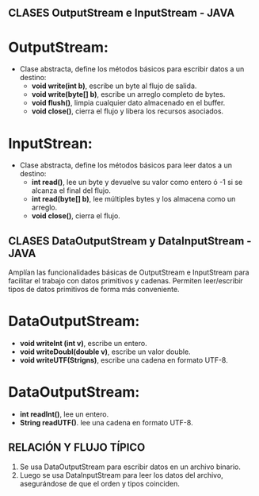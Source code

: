 ## CLASES OutputStream e InputStream - JAVA
# OutputStream:
  - Clase abstracta, define los métodos básicos para escribir datos a un destino:
    - **void write(int b)**, escribe un byte al flujo de salida.
    - **void write(byte[] b)**, escribe un arreglo completo de bytes.
    - **void flush()**, limpia cualquier dato almacenado en el buffer.
    - **void close()**, cierra el flujo y libera los recursos asociados.
# InputStrean:
  - Clase abstracta, define los métodos básicos para leer datos a un destino:
      - **int read()**, lee un byte y devuelve su valor como entero ó -1 si se alcanza el final del flujo.
      - **int read(byte[] b)**, lee múltiples bytes y los almacena como un arreglo.
      - **void close()**, cierra el flujo.
   
## CLASES DataOutputStream y DataInputStream - JAVA
Amplían las funcionalidades básicas de OutputStream e InputStream para facilitar el trabajo con datos primitivos y cadenas.
Permiten leer/escribir tipos de datos primitivos de forma más conveniente.
# DataOutputStream:
  - **void writeInt (int v)**, escribe un entero.
  - **void writeDoubl(double v)**, escribe un valor double.
  - **void writeUTF(Strigns)**, escribe una cadena en formato UTF-8.
# DataOutputStream:
  - **int readInt()**, lee un entero.
  - **String readUTF()**. lee una cadena en formato UTF-8.

## RELACIÓN Y FLUJO TÍPICO
  1. Se usa DataOutputStream para escribir datos en un archivo binario.
  2. Luego se usa DataInputStream para leer los datos del archivo, asegurándose de que el orden y tipos coinciden.
